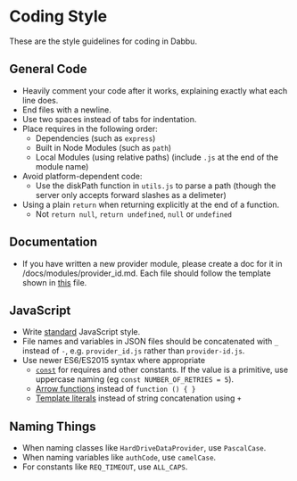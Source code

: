 # Coding Style

These are the style guidelines for coding in Dabbu.

## General Code

- Heavily comment your code after it works, explaining exactly what each line does.
- End files with a newline.
- Use two spaces instead of tabs for indentation.
- Place requires in the following order:
  - Dependencies (such as `express`)
  - Built in Node Modules (such as `path`)
  - Local Modules (using relative paths) (include `.js` at the end of the module name)
- Avoid platform-dependent code:
  - Use the diskPath function in `utils.js` to parse a path (though the server only accepts forward slashes as a delimeter)
- Using a plain `return` when returning explicitly at the end of a function.
  - Not `return null`, `return undefined`, `null` or `undefined`

## Documentation

- If you have written a new provider module, please create a doc for it in /docs/modules/provider_id.md. Each file should follow the template shown in [this](./modules/hard_drive.md) file.

## JavaScript

- Write [standard](https://www.npmjs.com/package/standard) JavaScript style.
- File names and variables in JSON files should be concatenated with `_` instead of `-`, e.g.
  `provider_id.js` rather than `provider-id.js`.
- Use newer ES6/ES2015 syntax where appropriate
  - [`const`](https://developer.mozilla.org/en-US/docs/Web/JavaScript/Reference/Statements/const)
    for requires and other constants.  If the value is a primitive, use uppercase naming (eg `const NUMBER_OF_RETRIES = 5`).
  - [Arrow functions](https://developer.mozilla.org/en-US/docs/Web/JavaScript/Reference/Functions/Arrow_functions)
    instead of `function () { }`
  - [Template literals](https://developer.mozilla.org/en-US/docs/Web/JavaScript/Reference/Template_literals)
    instead of string concatenation using `+`

## Naming Things

- When naming classes like `HardDriveDataProvider`, use `PascalCase`.
- When naming variables like `authCode`, use `camelCase`.
- For constants like `REQ_TIMEOUT`, use `ALL_CAPS`.
